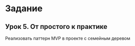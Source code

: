 # Задание
## Урок 5. От простого к практике

Реализовать паттерн MVP в проекте с семейным деревом


